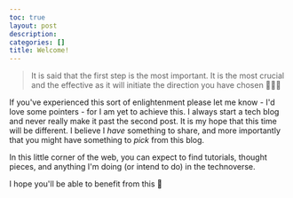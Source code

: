 ```yaml
---
toc: true
layout: post
description: 
categories: []
title: Welcome!
---
```


> It is said that the first step is the most important. It is the most crucial and the effective as it will initiate the direction you have chosen 🧘🏿‍♀

If you've experienced this sort of enlightenment please let me know - I'd love some pointers - for I am yet to achieve this. I always start a tech blog and never really make it past the second post. It is my hope that this time will be different. I believe I *have* something to share, and more importantly that you might have something to *pick* from this blog. 

In this little corner of the web, you can expect to find tutorials, thought pieces, and anything I'm doing (or intend to do) in the technoverse. 

I hope you'll be able to benefit from this 🤗

